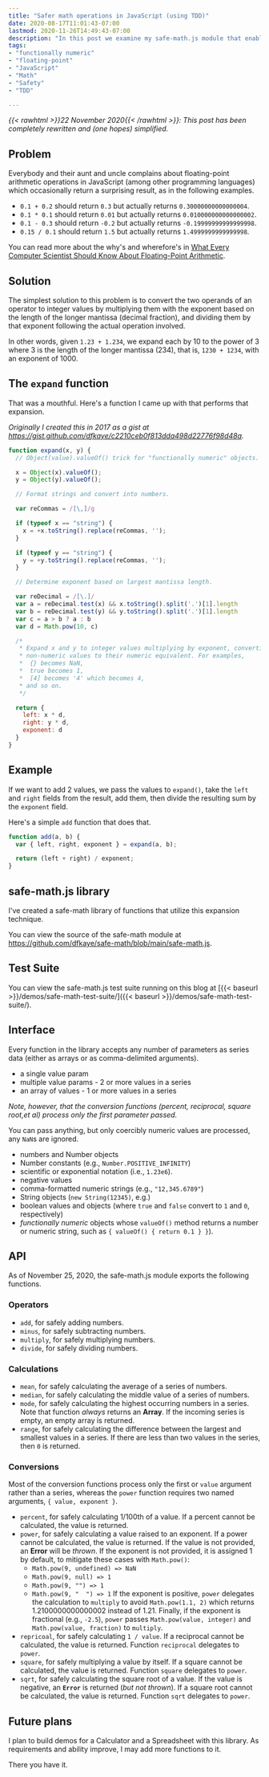 ```yaml
---
title: "Safer math operations in JavaScript (using TDD)"
date: 2020-08-17T11:01:43-07:00
lastmod: 2020-11-26T14:49:43-07:00
description: "In this post we examine my safe-math.js module that enables floating-point math operations that return results we expect, so that 0.1 + 0.2 adds up to 0.3, e.g."
tags:
- "functionally numeric"
- "floating-point"
- "JavaScript"
- "Math"
- "Safety"
- "TDD"

---
```


*{{< rawhtml >}}<time>22 November 2020</time>{{< /rawhtml >}}: This post has been completely rewritten and (one hopes) simplified.*

## Problem

Everybody and their aunt and uncle complains about floating-point arithmetic operations in JavaScript (among other programming languages) which occasionally return a surprising result, as in the following examples.

+ `0.1 + 0.2` should return `0.3` but actually returns `0.30000000000000004`.
+ `0.1 * 0.1` should return `0.01` but actually returns `0.010000000000000002`.
+ `0.1 - 0.3` should return `-0.2` but actually returns `-0.19999999999999998`.
+ `0.15 / 0.1` should return `1.5` but actually returns `1.4999999999999998`.

You can read more about the why's and wherefore's in [What Every Computer Scientist Should Know About Floating-Point Arithmetic](https://docs.oracle.com/cd/E19957-01/806-3568/ncg_goldberg.html).

## Solution

The simplest solution to this problem is to convert the two operands of an operator to integer values by multiplying them with the exponent based on the length of the longer mantissa (decimal fraction), and dividing them by that exponent following the actual operation involved.

In other words, given `1.23 + 1.234`, we expand each by 10 to the power of 3 where 3 is the length of the longer mantissa (234), that is, `1230 + 1234`, with an exponent of 1000.

## The `expand` function

That was a mouthful. Here's a function I came up with that performs that expansion.

*Originally I created this in 2017 as a gist at https://gist.github.com/dfkaye/c2210ceb0f813dda498d22776f98d48a.*

```js
function expand(x, y) {
  // Object(value).valueOf() trick for "functionally numeric" objects.

  x = Object(x).valueOf();
  y = Object(y).valueOf();

  // Format strings and convert into numbers.

  var reCommas = /[\,]/g

  if (typeof x == "string") {
    x = +x.toString().replace(reCommas, '');
  }

  if (typeof y == "string") {
    y = +y.toString().replace(reCommas, '');
  }

  // Determine exponent based on largest mantissa length.

  var reDecimal = /[\.]/
  var a = reDecimal.test(x) && x.toString().split('.')[1].length
  var b = reDecimal.test(y) && y.toString().split('.')[1].length
  var c = a > b ? a : b
  var d = Math.pow(10, c)

  /*
   * Expand x and y to integer values multiplying by exponent, converting
   * non-numeric values to their numeric equivalent. For examples,
   *  {} becomes NaN,
   *  true becomes 1,
   *  [4] becomes '4' which becomes 4,
   * and so on.
   */

  return {
    left: x * d,
    right: y * d,
    exponent: d
  }
}
```

## Example

If we want to add 2 values, we pass the values to `expand()`, take the `left` and `right` fields from the result, add them, then divide the resulting sum by the `exponent` field.

Here's a simple `add` function that does that.

```js
function add(a, b) {
  var { left, right, exponent } = expand(a, b);

  return (left + right) / exponent;
}
```

## safe-math.js library

I've created a safe-math library of functions that utilize this expansion technique.

You can view the source of the safe-math module at https://github.com/dfkaye/safe-math/blob/main/safe-math.js.

## Test Suite

You can view the safe-math.js test suite running on this blog at [{{< baseurl >}}/demos/safe-math-test-suite/]({{< baseurl >}}/demos/safe-math-test-suite/).

## Interface

Every function in the library accepts any number of parameters as series data (either as arrays or as comma-delimited arguments).

- a single value param
- multiple value params - 2 or more values in a series
- an array of values - 1 or more values in a series

*Note, however, that the conversion functions (percent, reciprocal, square root,et al) process only the first parameter passed.*

You can pass anything, but only coercibly numeric values are processed, any `NaN`s are ignored.

- numbers and Number objects
- Number constants (e.g., `Number.POSITIVE_INFINITY`)
- scientific or exponential notation (i.e., `1.23e6`).
- negative values
- comma-formatted numeric strings (e.g., `"12,345.6789"`)
- String objects (`new String(12345)`, e.g.)
- boolean values and objects (where `true` and `false` convert to `1` and `0`, respectively)
- *functionally numeric* objects whose `valueOf()` method returns a number or numeric string, such as `{ valueOf() { return 0.1 } }`).

## API

As of November 25, 2020, the safe-math.js module exports the following functions.

### Operators

+ `add`, for safely adding numbers.
+ `minus`, for safely subtracting numbers.
+ `multiply`, for safely multiplying numbers.
+ `divide`, for safely dividing numbers.

### Calculations

+ `mean`, for safely calculating the average of a series of numbers.
+ `median`, for safely calculating the middle value of a series of numbers.
+ `mode`, for safely calculating the highest occurring numbers in a series. Note that function *always* returns an **Array**. If the incoming series is empty, an empty array is returned.
+ `range`, for safely calculating the difference between the largest and smallest values in a series. If there are less than two values in the series, then `0` is returned.

### Conversions

Most of the conversion functions process only the first or `value` argument rather than a series, whereas the `power` function requires two named arguments, `{ value, exponent }`.

+ `percent`, for safely calculating 1/100th of a value. If a percent cannot be calculated, the value is returned.
+ `power`, for safely calculating a value raised to an exponent. If a power cannot be calculated, the value is returned. If the value is not provided, an **Error** will be *thrown*. If the exponent is not provided, it is assigned 1 by default, to mitigate these cases with `Math.pow()`:
    - `Math.pow(9, undefined) => NaN`
    - `Math.pow(9, null) => 1`
    - `Math.pow(9, "") => 1`
    - `Math.pow(9, "  ") => 1`
  If the exponent is positive, `power` delegates the calculation to `multiply` to avoid `Math.pow(1.1, 2)` which returns 1.2100000000000002 instead of 1.21.
  Finally, if the exponent is fractional (e.g., `-2.5`), `power` passes `Math.pow(value, integer)` and `Math.pow(value, fraction)` to `multiply`.
+ `repricoal`, for safely calculating `1 / value`. If a reciprocal cannot be calculated, the value is returned. Function `reciprocal` delegates to `power`.
+ `square`, for safely multiplying a value by itself. If a square cannot be calculated, the value is returned. Function `square` delegates to `power`.
+ `sqrt`, for safely calculating the square root of a value. If the value is negative, an **`Error`** is returned (*but not thrown*). If a square root cannot be calculated, the value is returned. Function `sqrt` delegates to `power`.

## Future plans

I plan to build demos for a Calculator and a Spreadsheet with this library. As requirements and ability improve, I may add more functions to it.

There you have it.
